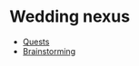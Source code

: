 # Wedding nexus

- [Quests][WBRL]
- [Brainstorming][]

[WBRL]: 0bb011ad-48d9-4435-885d-80b17c706f94.md
[Brainstorming]: 9f59035c-ecf8-4377-8243-628d212f97a3.md
